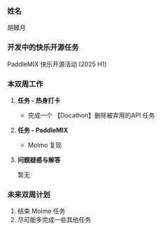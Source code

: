 ### 姓名

胡鳗月

### 开发中的快乐开源任务

PaddleMIX 快乐开源活动 (2025 H1)

### 本双周工作

1. **任务 - 热身打卡**

   - 完成一个 【Docathon】删除被弃用的API 任务

2. **任务 - PaddleMIX**
   - Molmo 复现

3. **问题疑惑与解答**

   暂无

### 未来双周计划
1. 结束 Molmo 任务
2. 尽可能多完成一些其他任务
